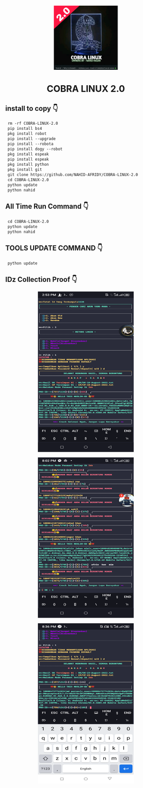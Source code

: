 <p align="center">
<img src='system/Picsart_22-08-26_15-39-27-764.jpg' style="height:200px;width:200px;" >
</p>
<h1 align=center>COBRA LINUX 2.0</h1>


## install to copy 👇

     rm -rf COBRA-LINUX-2.0
     pip install bs4
     pkg install robot
     pip install --upgrade
     pip install --robota
     pip install dogy --robot
     pkg install espeak
     pip install espeak
     pkg install python
     pkg install git
     git clone https://github.com/NAHID-AFRIDY/COBRA-LINUX-2.0
     cd COBRA-LINUX-2.0
     python update
     python nahid

## All Time Run Command 👇

     cd COBRA-LINUX-2.0
     python update
     python nahid

## TOOLS UPDATE COMMAND 👇

     python update

## IDz Collection Proof 👇
<p align="center">
<img src='SS/Screenshot_20220819-145308.png' style="height:500px;width:300px;" >
</p>

<p align="center">
<img src='SS/Screenshot_20220822-200256.png' style="height:500px;width:300px;" >
</p>

<p align="center">
<img src='SS/Screenshot_20220823-203646.png' style="height:500px;width:300px;" >
</p>

     
